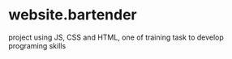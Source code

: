# website.bartender

project using JS, CSS and HTML, one of training task to develop programing skills
